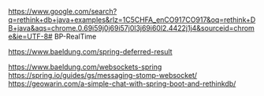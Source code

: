 https://www.google.com/search?q=rethink+db+java+examples&rlz=1C5CHFA_enCO917CO917&oq=rethink+DB+java&aqs=chrome.0.69i59j0j69i57j0l3j69i60l2.4422j1j4&sourceid=chrome&ie=UTF-8# BP-RealTime

https://www.baeldung.com/spring-deferred-result

https://www.baeldung.com/websockets-spring
https://spring.io/guides/gs/messaging-stomp-websocket/
https://geowarin.com/a-simple-chat-with-spring-boot-and-rethinkdb/